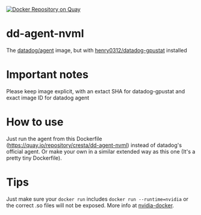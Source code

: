 [![Docker Repository on Quay](https://quay.io/repository/cresta/dd-agent-nvml/status "Docker Repository on Quay")](https://quay.io/repository/cresta/dd-agent-nvml)
# dd-agent-nvml
The [datadog/agent](https://hub.docker.com/r/datadog/agent/) image, but with [henry0312/datadog-gpustat](https://github.com/henry0312/datadog-gpustat) installed


# Important notes

Please keep image explicit, with an extact SHA for datadog-gpustat and exact image ID for datadog agent

# How to use

Just run the agent from this Dockerfile (https://quay.io/repository/cresta/dd-agent-nvml) instead of datadog's official agent.  Or make
your own in a similar extended way as this one (It's a pretty tiny Dockerfile).

# Tips

Just make sure your `docker run` includes `docker run --runtime=nvidia` or the correct .so files will not be exposed.  More info at [nvidia-docker](https://github.com/NVIDIA/nvidia-docker).
